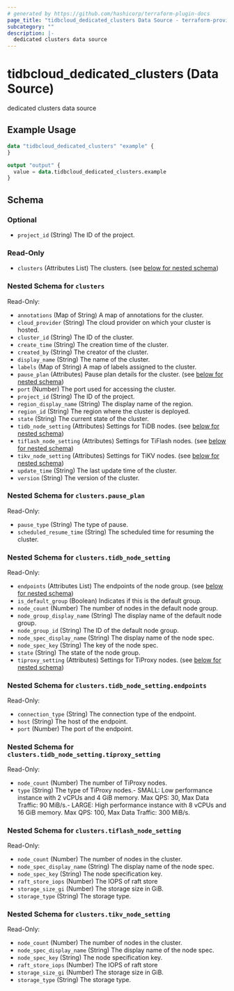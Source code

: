 ```yaml
---
# generated by https://github.com/hashicorp/terraform-plugin-docs
page_title: "tidbcloud_dedicated_clusters Data Source - terraform-provider-tidbcloud"
subcategory: ""
description: |-
  dedicated clusters data source
---
```


# tidbcloud_dedicated_clusters (Data Source)

dedicated clusters data source

## Example Usage

```terraform
data "tidbcloud_dedicated_clusters" "example" {
}

output "output" {
  value = data.tidbcloud_dedicated_clusters.example
}
```

<!-- schema generated by tfplugindocs -->
## Schema

### Optional

- `project_id` (String) The ID of the project.

### Read-Only

- `clusters` (Attributes List) The clusters. (see [below for nested schema](#nestedatt--clusters))

<a id="nestedatt--clusters"></a>
### Nested Schema for `clusters`

Read-Only:

- `annotations` (Map of String) A map of annotations for the cluster.
- `cloud_provider` (String) The cloud provider on which your cluster is hosted.
- `cluster_id` (String) The ID of the cluster.
- `create_time` (String) The creation time of the cluster.
- `created_by` (String) The creator of the cluster.
- `display_name` (String) The name of the cluster.
- `labels` (Map of String) A map of labels assigned to the cluster.
- `pause_plan` (Attributes) Pause plan details for the cluster. (see [below for nested schema](#nestedatt--clusters--pause_plan))
- `port` (Number) The port used for accessing the cluster.
- `project_id` (String) The ID of the project.
- `region_display_name` (String) The display name of the region.
- `region_id` (String) The region where the cluster is deployed.
- `state` (String) The current state of the cluster.
- `tidb_node_setting` (Attributes) Settings for TiDB nodes. (see [below for nested schema](#nestedatt--clusters--tidb_node_setting))
- `tiflash_node_setting` (Attributes) Settings for TiFlash nodes. (see [below for nested schema](#nestedatt--clusters--tiflash_node_setting))
- `tikv_node_setting` (Attributes) Settings for TiKV nodes. (see [below for nested schema](#nestedatt--clusters--tikv_node_setting))
- `update_time` (String) The last update time of the cluster.
- `version` (String) The version of the cluster.

<a id="nestedatt--clusters--pause_plan"></a>
### Nested Schema for `clusters.pause_plan`

Read-Only:

- `pause_type` (String) The type of pause.
- `scheduled_resume_time` (String) The scheduled time for resuming the cluster.


<a id="nestedatt--clusters--tidb_node_setting"></a>
### Nested Schema for `clusters.tidb_node_setting`

Read-Only:

- `endpoints` (Attributes List) The endpoints of the node group. (see [below for nested schema](#nestedatt--clusters--tidb_node_setting--endpoints))
- `is_default_group` (Boolean) Indicates if this is the default group.
- `node_count` (Number) The number of nodes in the default node group.
- `node_group_display_name` (String) The display name of the default node group.
- `node_group_id` (String) The ID of the default node group.
- `node_spec_display_name` (String) The display name of the node spec.
- `node_spec_key` (String) The key of the node spec.
- `state` (String) The state of the node group.
- `tiproxy_setting` (Attributes) Settings for TiProxy nodes. (see [below for nested schema](#nestedatt--clusters--tidb_node_setting--tiproxy_setting))

<a id="nestedatt--clusters--tidb_node_setting--endpoints"></a>
### Nested Schema for `clusters.tidb_node_setting.endpoints`

Read-Only:

- `connection_type` (String) The connection type of the endpoint.
- `host` (String) The host of the endpoint.
- `port` (Number) The port of the endpoint.


<a id="nestedatt--clusters--tidb_node_setting--tiproxy_setting"></a>
### Nested Schema for `clusters.tidb_node_setting.tiproxy_setting`

Read-Only:

- `node_count` (Number) The number of TiProxy nodes.
- `type` (String) The type of TiProxy nodes.- SMALL: Low performance instance with 2 vCPUs and 4 GiB memory. Max QPS: 30, Max Data Traffic: 90 MiB/s.- LARGE: High performance instance with 8 vCPUs and 16 GiB memory. Max QPS: 100, Max Data Traffic: 300 MiB/s.



<a id="nestedatt--clusters--tiflash_node_setting"></a>
### Nested Schema for `clusters.tiflash_node_setting`

Read-Only:

- `node_count` (Number) The number of nodes in the cluster.
- `node_spec_display_name` (String) The display name of the node spec.
- `node_spec_key` (String) The node specification key.
- `raft_store_iops` (Number) The IOPS of raft store
- `storage_size_gi` (Number) The storage size in GiB.
- `storage_type` (String) The storage type.


<a id="nestedatt--clusters--tikv_node_setting"></a>
### Nested Schema for `clusters.tikv_node_setting`

Read-Only:

- `node_count` (Number) The number of nodes in the cluster.
- `node_spec_display_name` (String) The display name of the node spec.
- `node_spec_key` (String) The node specification key.
- `raft_store_iops` (Number) The IOPS of raft store
- `storage_size_gi` (Number) The storage size in GiB.
- `storage_type` (String) The storage type.
